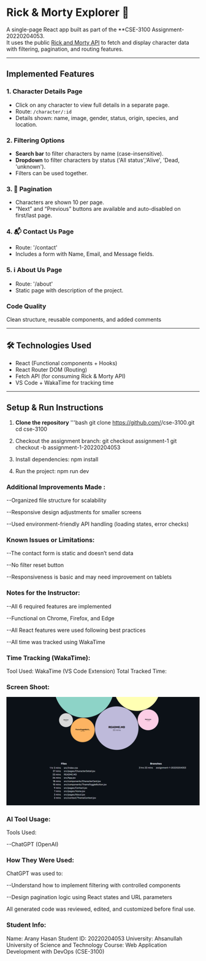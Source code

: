 # Rick & Morty Explorer 🚀

A single-page React app built as part of the \*\*CSE-3100 Assignment-20220204053.  
It uses the public [Rick and Morty API](https://rickandmortyapi.com/) to fetch and display character data with filtering, pagination, and routing features.

---

## Implemented Features

### 1. Character Details Page

- Click on any character to view full details in a separate page.
- Route: `/character/:id`
- Details shown: name, image, gender, status, origin, species, and location.

### 2. Filtering Options

- **Search bar** to filter characters by name (case-insensitive).
- **Dropdown** to filter characters by status ('All status','Alive', 'Dead, 'unknown').
- Filters can be used together.

### 3. 📄 Pagination

- Characters are shown 10 per page.
- “Next” and “Previous” buttons are available and auto-disabled on first/last page.

### 4. 📬 Contact Us Page

- Route: '/contact'
- Includes a form with Name, Email, and Message fields.

### 5. ℹ️ About Us Page

- Route: '/about'
- Static page with description of the project.

### **Code Quality**

Clean structure, reusable components, and added comments

---

## 🛠 Technologies Used

- React (Functional components + Hooks)
- React Router DOM (Routing)
- Fetch API (for consuming Rick & Morty API)
- VS Code + WakaTime for tracking time

---

## Setup & Run Instructions

1. **Clone the repository**
   '''bash
   git clone https://github.com/<arany677>/cse-3100.git
   cd cse-3100

2. Checkout the assignment branch:
   git checkout assignment-1
   git checkout -b assignment-1-20220204053

3. Install dependencies:
   npm install

4. Run the project:
   npm run dev

### Additional Improvements Made :

--Organized file structure for scalability

--Responsive design adjustments for smaller screens

--Used environment-friendly API handling (loading states, error checks)

### Known Issues or Limitations:

--The contact form is static and doesn’t send data

--No filter reset button

--Responsiveness is basic and may need improvement on tablets

### Notes for the Instructor:

--All 6 required features are implemented

--Functional on Chrome, Firefox, and Edge

--All React features were used following best practices

--All time was tracked using WakaTime

### Time Tracking (WakaTime):

Tool Used: WakaTime (VS Code Extension)
Total Tracked Time:

### Screen Shoot:

![alt text](<Screenshot 2025-07-05 212121.png>)

### AI Tool Usage:

Tools Used:

--ChatGPT (OpenAI)

### How They Were Used:

ChatGPT was used to:

--Understand how to implement filtering with controlled components

--Design pagination logic using React states and URL parameters

All generated code was reviewed, edited, and customized before final use.

### Student Info:

Name: Arany Hasan
Student ID: 20220204053
University: Ahsanullah University of Science and Technology
Course: Web Application Development with DevOps (CSE-3100)
